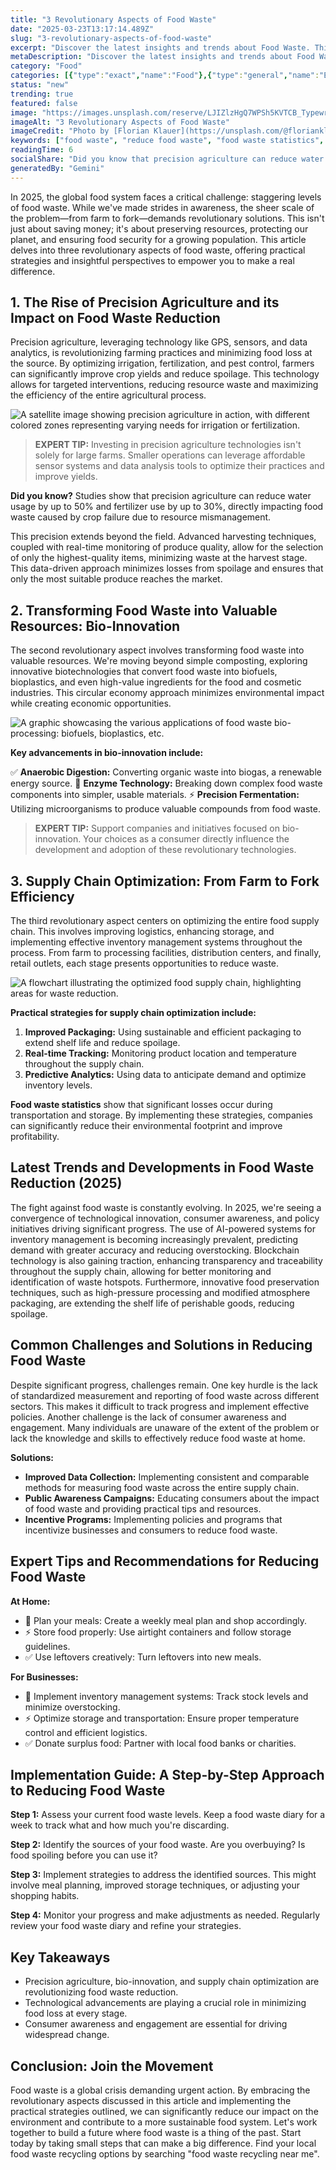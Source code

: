 ```yaml
---
title: "3 Revolutionary Aspects of Food Waste"
date: "2025-03-23T13:17:14.489Z"
slug: "3-revolutionary-aspects-of-food-waste"
excerpt: "Discover the latest insights and trends about Food Waste. This comprehensive guide covers everything you need to know about Food Waste in 2025."
metaDescription: "Discover the latest insights and trends about Food Waste. This comprehensive guide covers everything you need to know about Food Waste in 2025."
category: "Food"
categories: [{"type":"exact","name":"Food"},{"type":"general","name":"Economics"},{"type":"medium","name":"Supply Chain"},{"type":"specific","name":"Logistics"},{"type":"niche","name":"Inventory Management"}]
status: "new"
trending: true
featured: false
image: "https://images.unsplash.com/reserve/LJIZlzHgQ7WPSh5KVTCB_Typewriter.jpg?q=85&w=1200&fit=max&fm=webp&auto=compress"
imageAlt: "3 Revolutionary Aspects of Food Waste"
imageCredit: "Photo by [Florian Klauer](https://unsplash.com/@florianklauer) on Unsplash"
keywords: ["food waste", "reduce food waste", "food waste statistics", "how to reduce food waste", "food waste solutions", "prevent food waste at home", "commercial food waste solutions", "best food waste disposal", "food waste recycling near me", "composting food waste"]
readingTime: 6
socialShare: "Did you know that precision agriculture can reduce water usage by up to 50%?  Let's harness technology to fight food waste and build a more sustainable future!"
generatedBy: "Gemini"
---
```




In 2025, the global food system faces a critical challenge: staggering levels of food waste.  While we've made strides in awareness, the sheer scale of the problem—from farm to fork—demands revolutionary solutions. This isn't just about saving money; it's about preserving resources, protecting our planet, and ensuring food security for a growing population. This article delves into three revolutionary aspects of food waste, offering practical strategies and insightful perspectives to empower you to make a real difference.

## 1. The Rise of Precision Agriculture and its Impact on Food Waste Reduction

Precision agriculture, leveraging technology like GPS, sensors, and data analytics, is revolutionizing farming practices and minimizing food loss at the source.  By optimizing irrigation, fertilization, and pest control, farmers can significantly improve crop yields and reduce spoilage.  This technology allows for targeted interventions, reducing resource waste and maximizing the efficiency of the entire agricultural process.

![A satellite image showing precision agriculture in action, with different colored zones representing varying needs for irrigation or fertilization.](https://images.unsplash.com/photo-1451187580459-43490279c0fa?q=85&w=1200&fit=max&fm=webp&auto=compress)

> **EXPERT TIP:**  Investing in precision agriculture technologies isn't solely for large farms.  Smaller operations can leverage affordable sensor systems and data analysis tools to optimize their practices and improve yields.

**Did you know?**  Studies show that precision agriculture can reduce water usage by up to 50% and fertilizer use by up to 30%, directly impacting food waste caused by crop failure due to resource mismanagement.

This precision extends beyond the field.  Advanced harvesting techniques, coupled with real-time monitoring of produce quality, allow for the selection of only the highest-quality items, minimizing waste at the harvest stage.  This data-driven approach minimizes losses from spoilage and ensures that only the most suitable produce reaches the market.

## 2.  Transforming Food Waste into Valuable Resources: Bio-Innovation

The second revolutionary aspect involves transforming food waste into valuable resources.  We're moving beyond simple composting, exploring innovative biotechnologies that convert food waste into biofuels, bioplastics, and even high-value ingredients for the food and cosmetic industries.  This circular economy approach minimizes environmental impact while creating economic opportunities.

![A graphic showcasing the various applications of food waste bio-processing: biofuels, bioplastics, etc.](https://images.unsplash.com/photo-1484417894907-623942c8ee29?q=85&w=1200&fit=max&fm=webp&auto=compress)

**Key advancements in bio-innovation include:**

✅ **Anaerobic Digestion:** Converting organic waste into biogas, a renewable energy source.
🔑 **Enzyme Technology:** Breaking down complex food waste components into simpler, usable materials.
⚡ **Precision Fermentation:** Utilizing microorganisms to produce valuable compounds from food waste.

> **EXPERT TIP:** Support companies and initiatives focused on bio-innovation.  Your choices as a consumer directly influence the development and adoption of these revolutionary technologies.

## 3.  Supply Chain Optimization: From Farm to Fork Efficiency

The third revolutionary aspect centers on optimizing the entire food supply chain.  This involves improving logistics, enhancing storage, and implementing effective inventory management systems throughout the process.  From farm to processing facilities, distribution centers, and finally, retail outlets, each stage presents opportunities to reduce waste.

![A flowchart illustrating the optimized food supply chain, highlighting areas for waste reduction.](https://images.unsplash.com/photo-1517976487492-5750f3195933?q=85&w=1200&fit=max&fm=webp&auto=compress)

**Practical strategies for supply chain optimization include:**

1. **Improved Packaging:** Using sustainable and efficient packaging to extend shelf life and reduce spoilage.
2. **Real-time Tracking:** Monitoring product location and temperature throughout the supply chain.
3. **Predictive Analytics:** Using data to anticipate demand and optimize inventory levels.

**Food waste statistics** show that significant losses occur during transportation and storage.  By implementing these strategies, companies can significantly reduce their environmental footprint and improve profitability.

## Latest Trends and Developments in Food Waste Reduction (2025)

The fight against food waste is constantly evolving.  In 2025, we're seeing a convergence of technological innovation, consumer awareness, and policy initiatives driving significant progress.  The use of AI-powered systems for inventory management is becoming increasingly prevalent, predicting demand with greater accuracy and reducing overstocking.  Blockchain technology is also gaining traction, enhancing transparency and traceability throughout the supply chain, allowing for better monitoring and identification of waste hotspots.  Furthermore, innovative food preservation techniques, such as high-pressure processing and modified atmosphere packaging, are extending the shelf life of perishable goods, reducing spoilage.

## Common Challenges and Solutions in Reducing Food Waste

Despite significant progress, challenges remain.  One key hurdle is the lack of standardized measurement and reporting of food waste across different sectors.  This makes it difficult to track progress and implement effective policies.  Another challenge is the lack of consumer awareness and engagement.  Many individuals are unaware of the extent of the problem or lack the knowledge and skills to effectively reduce food waste at home.

**Solutions:**

* **Improved Data Collection:** Implementing consistent and comparable methods for measuring food waste across the entire supply chain.
* **Public Awareness Campaigns:** Educating consumers about the impact of food waste and providing practical tips and resources.
* **Incentive Programs:** Implementing policies and programs that incentivize businesses and consumers to reduce food waste.

## Expert Tips and Recommendations for Reducing Food Waste

**At Home:**

* 🔑 Plan your meals: Create a weekly meal plan and shop accordingly.
* ⚡ Store food properly: Use airtight containers and follow storage guidelines.
* ✅ Use leftovers creatively: Turn leftovers into new meals.

**For Businesses:**

* 🔑 Implement inventory management systems: Track stock levels and minimize overstocking.
* ⚡ Optimize storage and transportation: Ensure proper temperature control and efficient logistics.
* ✅ Donate surplus food: Partner with local food banks or charities.

##  Implementation Guide:  A Step-by-Step Approach to Reducing Food Waste

**Step 1:**  Assess your current food waste levels.  Keep a food waste diary for a week to track what and how much you're discarding.

**Step 2:** Identify the sources of your food waste.  Are you overbuying?  Is food spoiling before you can use it?

**Step 3:** Implement strategies to address the identified sources.  This might involve meal planning, improved storage techniques, or adjusting your shopping habits.

**Step 4:** Monitor your progress and make adjustments as needed.  Regularly review your food waste diary and refine your strategies.

## Key Takeaways

* Precision agriculture, bio-innovation, and supply chain optimization are revolutionizing food waste reduction.
* Technological advancements are playing a crucial role in minimizing food loss at every stage.
* Consumer awareness and engagement are essential for driving widespread change.

## Conclusion:  Join the Movement

Food waste is a global crisis demanding urgent action.  By embracing the revolutionary aspects discussed in this article and implementing the practical strategies outlined, we can significantly reduce our impact on the environment and contribute to a more sustainable food system. Let's work together to build a future where food waste is a thing of the past.  Start today by taking small steps that can make a big difference.  Find your local food waste recycling options by searching "food waste recycling near me".

